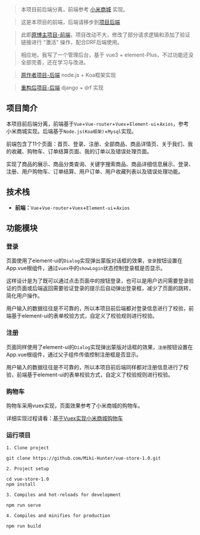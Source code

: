> 本项目前后端分离，前端参考 [小米商城](www.mi.com) 实现。

> 这是本项目的前端，后端请移步到[项目后端](https://github.com/Miki-Hunter/-store-server-django)

> 此即[原博主项目-前端](https://github.com/hai-27/vue-store)，项目改动不大，修改了部分请求逻辑和添加了验证链接进行 "激活" 操作，配合DRF后端使用。

> 相应地，我写了一个管理后台，基于 vue3 + element-Plus，不过功能还没全部完善，还在学习与改进。 

> [原作者项目-后端](https://github.com/hai-27/store-server) node.js + Koa框架实现

> [重构后项目-后端](https://github.com/Miki-Hunter/-store-server-django) django + drf 实现

## 项目简介

本项目前后端分离，前端基于`Vue`+`Vue-router`+`Vuex`+`Element-ui`+`Axios`，参考小米商城实现。后端基于`Node.js(Koa框架)`+`Mysql`实现。

前端包含了11个页面：首页、登录、注册、全部商品、商品详情页、关于我们、我的收藏、购物车、订单结算页面、我的订单以及错误处理页面。

实现了商品的展示、商品分类查询、关键字搜索商品、商品详细信息展示、登录、注册、用户购物车、订单结算、用户订单、用户收藏列表以及错误处理功能。

## 技术栈

- **前端：**`Vue`+`Vue-router`+`Vuex`+`Element-ui`+`Axios`

## 功能模块

### 登录

页面使用了element-ui的`Dialog`实现弹出蒙版对话框的效果，`登录`按钮设置在App.vue根组件，通过`vuex`中的`showLogin`状态控制登录框是否显示。

这样设计是为了既可以通过点击页面中的按钮登录，也可以是用户访问需要登录验证的页面或后端返回需要验证登录的提示后自动弹出登录框，减少了页面的跳转，简化用户操作。

用户输入的数据往往是不可靠的，所以本项目前后端都对登录信息进行了校验，前端基于element-ui的表单校验方式，自定义了校验规则进行校验。

### 注册

页面同样使用了element-ui的`Dialog`实现弹出蒙版对话框的效果，`注册`按钮设置在App.vue根组件，通过父子组件传值控制注册框是否显示。

用户输入的数据往往是不可靠的，所以本项目前后端同样都对注册信息进行了校验，前端基于element-ui的表单校验方式，自定义了校验规则进行校验。

### 购物车
购物车采用vuex实现，页面效果参考了小米商城的购物车。

详细实现过程请看：[基于Vuex实现小米商城购物车](https://juejin.im/post/5e660ef9518825490276748a)

### 运行项目
```
1. Clone project

git clone https://github.com/Miki-Hunter/vue-store-1.0.git

2. Project setup

cd vue-store-1.0
npm install

3. Compiles and hot-reloads for development

npm run serve

4. Compiles and minifies for production

npm run build
```
